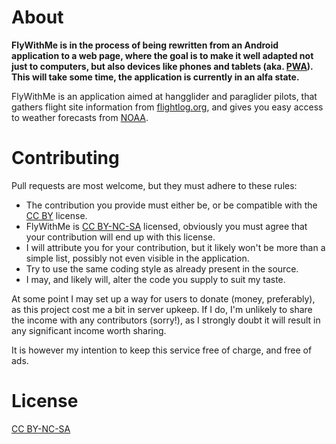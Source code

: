 # About
**FlyWithMe is in the process of being rewritten from an Android application to a web page, where the goal is to
make it well adapted not just to computers, but also devices like phones and tablets (aka.
[PWA](https://en.wikipedia.org/wiki/Progressive_web_applications)).
This will take some time, the application is currently in an alfa state.**

FlyWithMe is an application aimed at hangglider and paraglider pilots, that gathers flight site information from
[flightlog.org](https://flightlog.org/), and gives you easy access to weather forecasts from [NOAA](https://www.noaa.gov/).

# Contributing
Pull requests are most welcome, but they must adhere to these rules:
* The contribution you provide must either be, or be compatible with the [CC BY](https://creativecommons.org/licenses/by/4.0/) license.
* FlyWithMe is [CC BY-NC-SA](https://creativecommons.org/licenses/by-nc-sa/4.0/) licensed, obviously you must agree that your contribution will end up with this license.
* I will attribute you for your contribution, but it likely won't be more than a simple list, possibly not even visible in the application.
* Try to use the same coding style as already present in the source.
* I may, and likely will, alter the code you supply to suit my taste.

At some point I may set up a way for users to donate (money, preferably), as this project cost me a bit in server upkeep.
If I do, I'm unlikely to share the income with any contributors (sorry!), as I strongly doubt it will result in any
significant income worth sharing.

It is however my intention to keep this service free of charge, and free of ads.

# License
[CC BY-NC-SA](https://creativecommons.org/licenses/by-nc-sa/4.0/)
